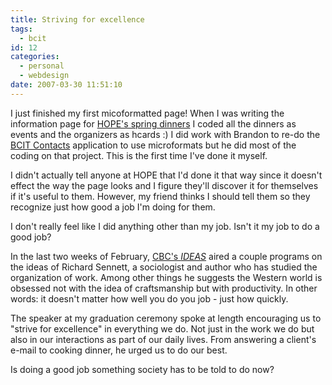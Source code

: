 ```yaml
---
title: Striving for excellence
tags:
  - bcit
id: 12
categories:
  - personal
  - webdesign
date: 2007-03-30 11:51:10
---
```


I just finished my first micoformatted page!  When I was writing the information page for [HOPE's spring dinners](http://hope-international.com/fundraising/07_springdinners.html) I coded all the dinners as events and the organizers as hcards :)  I did work with Brandon to re-do the [BCIT Contacts](http://www.bcit.ca/contacts) application to use microformats but he did most of the coding on that project.  This is the first time I've done it myself.

I didn't actually tell anyone at HOPE that I'd done it that way since it doesn't effect the way the page looks and I figure they'll discover it for themselves if it's useful to them.  However, my friend thinks I should tell them so they recognize just how good a job I'm doing for them.

I don't really feel like I did anything other than my job.  Isn't it my job to do a good job?

In the last two weeks of February, [CBC's _IDEAS_](http://www.cbc.ca/ideas/) aired a couple programs on the ideas of Richard Sennett, a sociologist and author who has studied the organization of work.  Among other things he suggests the Western world is obsessed not with the idea of craftsmanship but with productivity.  In other words: it doesn't matter how well you do you job - just how quickly.

The speaker at my graduation ceremony spoke at length encouraging us to "<quote>strive for excellence</quote>" in everything we do.  Not just in the work we do but also in our interactions as part of our daily lives.  From answering a client's e-mail to cooking dinner, he urged us to do our best.

Is doing a good job something society has to be told to do now?
